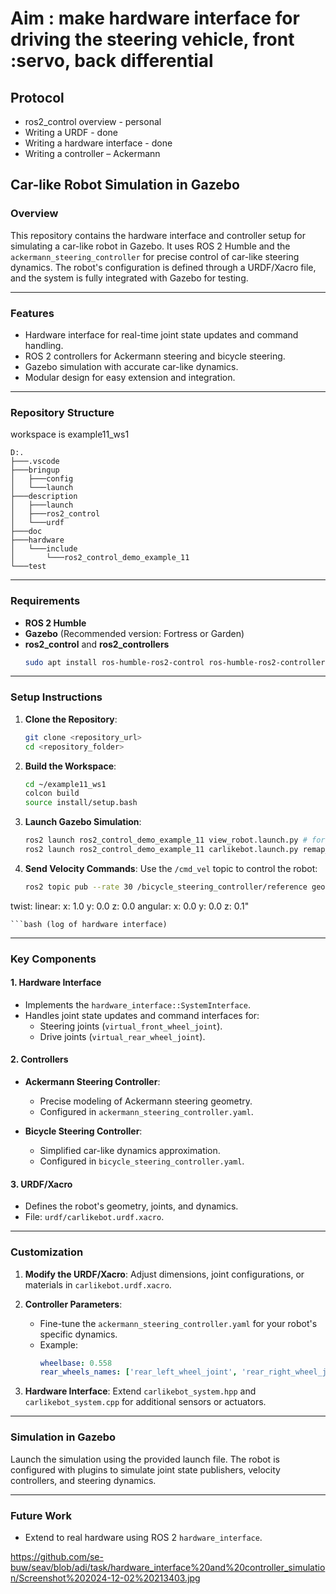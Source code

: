 # Aim : make hardware interface for driving the steering vehicle, front :servo, back differential


## Protocol
- ros2_control overview - personal
- Writing a URDF - done
- Writing a hardware interface - done
- Writing a controller – Ackermann 



## **Car-like Robot Simulation in Gazebo**

### **Overview**
This repository contains the hardware interface and controller setup for simulating a car-like robot in Gazebo. It uses ROS 2 Humble and the `ackermann_steering_controller` for precise control of car-like steering dynamics. The robot's configuration is defined through a URDF/Xacro file, and the system is fully integrated with Gazebo for testing.

---

### **Features**
- Hardware interface for real-time joint state updates and command handling.
- ROS 2 controllers for Ackermann steering and bicycle steering.
- Gazebo simulation with accurate car-like dynamics.
- Modular design for easy extension and integration.

---

### **Repository Structure**

workspace is example11_ws1

```plaintext
D:.
├───.vscode
├───bringup
│   ├───config
│   └───launch
├───description
│   ├───launch
│   ├───ros2_control
│   └───urdf
├───doc
├───hardware
│   └───include
│       └───ros2_control_demo_example_11
└───test
```

---

### **Requirements**
- **ROS 2 Humble**
- **Gazebo** (Recommended version: Fortress or Garden)
- **ros2_control** and **ros2_controllers**
  ```bash
  sudo apt install ros-humble-ros2-control ros-humble-ros2-controllers
  ```

---

### **Setup Instructions**

1. **Clone the Repository**:
   ```bash
   git clone <repository_url>
   cd <repository_folder>
   ```

2. **Build the Workspace**:
   ```bash
   cd ~/example11_ws1
   colcon build
   source install/setup.bash
   ```

3. **Launch Gazebo Simulation**:
   ```bash
   ros2 launch ros2_control_demo_example_11 view_robot.launch.py # for viewing the file in rviz
   ros2 launch ros2_control_demo_example_11 carlikebot.launch.py remap_odometry_tf:=true # for running in Gazebo
   
   ```
   
   

4. **Send Velocity Commands**:
   Use the `/cmd_vel` topic to control the robot:
   ```bash
   ros2 topic pub --rate 30 /bicycle_steering_controller/reference geometry_msgs/msg/TwistStamped "
  twist:
    linear:
      x: 1.0
      y: 0.0
      z: 0.0
    angular:
      x: 0.0
      y: 0.0
      z: 0.1"
   ```
```bash (log of hardware interface)

```
---

### **Key Components**

#### **1. Hardware Interface**
- Implements the `hardware_interface::SystemInterface`.
- Handles joint state updates and command interfaces for:
  - Steering joints (`virtual_front_wheel_joint`).
  - Drive joints (`virtual_rear_wheel_joint`).

#### **2. Controllers**
- **Ackermann Steering Controller**:
  - Precise modeling of Ackermann steering geometry.
  - Configured in `ackermann_steering_controller.yaml`.

- **Bicycle Steering Controller**:
  - Simplified car-like dynamics approximation.
  - Configured in `bicycle_steering_controller.yaml`.

#### **3. URDF/Xacro**
- Defines the robot's geometry, joints, and dynamics.
- File: `urdf/carlikebot.urdf.xacro`.

---

### **Customization**

1. **Modify the URDF/Xacro**:
   Adjust dimensions, joint configurations, or materials in `carlikebot.urdf.xacro`.

2. **Controller Parameters**:
   - Fine-tune the `ackermann_steering_controller.yaml` for your robot's specific dynamics.
   - Example:
     ```yaml
     wheelbase: 0.558
     rear_wheels_names: ['rear_left_wheel_joint', 'rear_right_wheel_joint']
     ```

3. **Hardware Interface**:
   Extend `carlikebot_system.hpp` and `carlikebot_system.cpp` for additional sensors or actuators.

---

### **Simulation in Gazebo**
Launch the simulation using the provided launch file. The robot is configured with plugins to simulate joint state publishers, velocity controllers, and steering dynamics.

---

### **Future Work**

- Extend to real hardware using ROS 2 `hardware_interface`.

https://github.com/se-buw/seav/blob/adi/task/hardware_interface%20and%20controller_simulation/Screenshot%202024-12-02%20213403.jpg

